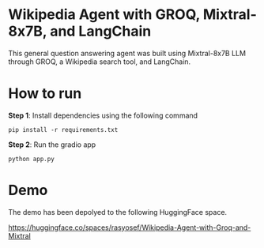# Wikipedia Agent with GROQ, Mixtral-8x7B, and LangChain
This general question answering agent was built using Mixtral-8x7B LLM through GROQ, a Wikipedia search tool, and LangChain.

# How to run
**Step 1**: Install dependencies using the following command

```
pip install -r requirements.txt
```

**Step 2**: Run the gradio app

```
python app.py
```

# Demo
The demo has been depolyed to the following HuggingFace space.

https://huggingface.co/spaces/rasyosef/Wikipedia-Agent-with-Groq-and-Mixtral